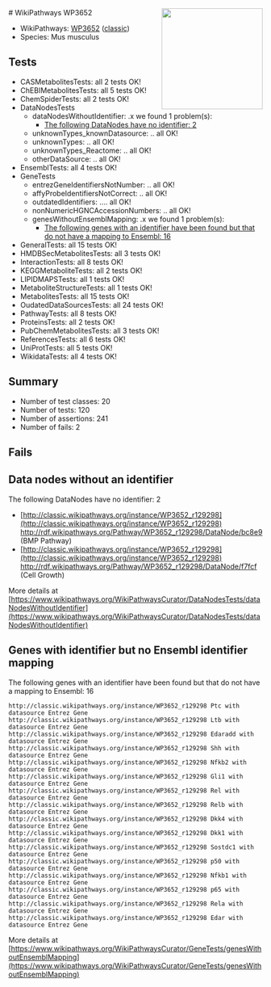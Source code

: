<img style="float: right; width: 200px" src="https://upload.wikimedia.org/wikipedia/commons/thumb/8/83/Wplogo_with_text_500.png/640px-Wplogo_with_text_500.png" />
# WikiPathways WP3652

* WikiPathways: [WP3652](https://wikipathways.org/pathways/WP3652) ([classic](https://classic.wikipathways.org/instance/WP3652))
* Species: Mus musculus
## Tests
* CASMetabolitesTests: all 2 tests OK!
* ChEBIMetabolitesTests: all 5 tests OK!
* ChemSpiderTests: all 2 tests OK!
* DataNodesTests
    * dataNodesWithoutIdentifier: .x we found 1 problem(s):
        * [The following DataNodes have no identifier: 2](#d2d32fa1)
    * unknownTypes_knownDatasource: .. all OK!
    * unknownTypes: .. all OK!
    * unknownTypes_Reactome: .. all OK!
    * otherDataSource: .. all OK!
* EnsemblTests: all 4 tests OK!
* GeneTests
    * entrezGeneIdentifiersNotNumber: .. all OK!
    * affyProbeIdentifiersNotCorrect: .. all OK!
    * outdatedIdentifiers: .... all OK!
    * nonNumericHGNCAccessionNumbers: .. all OK!
    * genesWithoutEnsemblMapping: .x we found 1 problem(s):
        * [The following genes with an identifier have been found but that do not have a mapping to Ensembl: 16](#c4e54313)
* GeneralTests: all 15 tests OK!
* HMDBSecMetabolitesTests: all 3 tests OK!
* InteractionTests: all 8 tests OK!
* KEGGMetaboliteTests: all 2 tests OK!
* LIPIDMAPSTests: all 1 tests OK!
* MetaboliteStructureTests: all 1 tests OK!
* MetabolitesTests: all 15 tests OK!
* OudatedDataSourcesTests: all 24 tests OK!
* PathwayTests: all 8 tests OK!
* ProteinsTests: all 2 tests OK!
* PubChemMetabolitesTests: all 3 tests OK!
* ReferencesTests: all 6 tests OK!
* UniProtTests: all 5 tests OK!
* WikidataTests: all 4 tests OK!


## Summary

* Number of test classes: 20
* Number of tests: 120
* Number of assertions: 241
* Number of fails: 2

## Fails

<a name="d2d32fa1" />

## Data nodes without an identifier

The following DataNodes have no identifier: 2

* [http://classic.wikipathways.org/instance/WP3652_r129298](http://classic.wikipathways.org/instance/WP3652_r129298) http://rdf.wikipathways.org/Pathway/WP3652_r129298/DataNode/bc8e9 (BMP Pathway)
* [http://classic.wikipathways.org/instance/WP3652_r129298](http://classic.wikipathways.org/instance/WP3652_r129298) http://rdf.wikipathways.org/Pathway/WP3652_r129298/DataNode/f7fcf (Cell Growth)


More details at [https://www.wikipathways.org/WikiPathwaysCurator/DataNodesTests/dataNodesWithoutIdentifier](https://www.wikipathways.org/WikiPathwaysCurator/DataNodesTests/dataNodesWithoutIdentifier)

<a name="c4e54313" />

## Genes with identifier but no Ensembl identifier mapping

The following genes with an identifier have been found but that do not have a mapping to Ensembl: 16
```
http://classic.wikipathways.org/instance/WP3652_r129298 Ptc with datasource Entrez Gene
http://classic.wikipathways.org/instance/WP3652_r129298 Ltb with datasource Entrez Gene
http://classic.wikipathways.org/instance/WP3652_r129298 Edaradd with datasource Entrez Gene
http://classic.wikipathways.org/instance/WP3652_r129298 Shh with datasource Entrez Gene
http://classic.wikipathways.org/instance/WP3652_r129298 Nfkb2 with datasource Entrez Gene
http://classic.wikipathways.org/instance/WP3652_r129298 Gli1 with datasource Entrez Gene
http://classic.wikipathways.org/instance/WP3652_r129298 Rel with datasource Entrez Gene
http://classic.wikipathways.org/instance/WP3652_r129298 Relb with datasource Entrez Gene
http://classic.wikipathways.org/instance/WP3652_r129298 Dkk4 with datasource Entrez Gene
http://classic.wikipathways.org/instance/WP3652_r129298 Dkk1 with datasource Entrez Gene
http://classic.wikipathways.org/instance/WP3652_r129298 Sostdc1 with datasource Entrez Gene
http://classic.wikipathways.org/instance/WP3652_r129298 p50 with datasource Entrez Gene
http://classic.wikipathways.org/instance/WP3652_r129298 Nfkb1 with datasource Entrez Gene
http://classic.wikipathways.org/instance/WP3652_r129298 p65 with datasource Entrez Gene
http://classic.wikipathways.org/instance/WP3652_r129298 Rela with datasource Entrez Gene
http://classic.wikipathways.org/instance/WP3652_r129298 Edar with datasource Entrez Gene
```

More details at [https://www.wikipathways.org/WikiPathwaysCurator/GeneTests/genesWithoutEnsemblMapping](https://www.wikipathways.org/WikiPathwaysCurator/GeneTests/genesWithoutEnsemblMapping)

